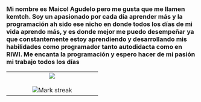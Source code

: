 ### Mi nombre es Maicol Agudelo pero me gusta que me llamen kemtch. Soy un apasionado por cada día aprender más y la programación ah sido ese nicho en donde todos los días de mi vida aprendo más, y es donde mejor me puedo desempeñar ya que constantemente estoy aprendiendo y desarrollando mis habilidades como programador tanto autodidacta como en RIWI. Me encanta la programación y espero hacer de mi pasión mi trabajo todos los días

<p align="center">
  <!--- stats (start) -->
<table align="center">
<tr>
<td width="50%" align="center">
  
  <img  align="center"  src="https://streak-stats.demolab.com?user=kemtch19&theme=shadow-red&hide_border=true">
  <br></br>
  <img  alt="Mark streak" src="https://github-readme-stats.vercel.app/api?username=kemtch19&theme=shadow_red" /> 
</td>
</tr>
</table>
<!--- stats (end) -->

</p>    
